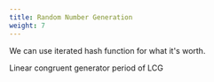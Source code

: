 ```yaml
---
title: Random Number Generation
weight: 7
---
```


We can use iterated hash function for what it's worth.

Linear congruent generator
period of LCG

